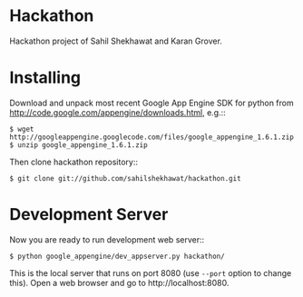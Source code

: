 Hackathon
=========

Hackathon project of Sahil Shekhawat and Karan Grover.

Installing
==========

Download and unpack most recent Google App Engine SDK for python from
http://code.google.com/appengine/downloads.html, e.g.::

    $ wget http://googleappengine.googlecode.com/files/google_appengine_1.6.1.zip
    $ unzip google_appengine_1.6.1.zip

Then clone hackathon repository::

    $ git clone git://github.com/sahilshekhawat/hackathon.git


Development Server
==================

Now you are ready to run development web server::

    $ python google_appengine/dev_appserver.py hackathon/

This is the local server that runs on port 8080 (use ``--port`` option to 
change this). Open a web browser and go to http://localhost:8080.


